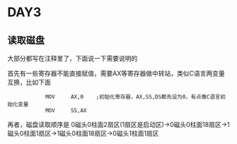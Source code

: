 # DAY3

## 读取磁盘

大部分都写在注释里了，下面说一下需要说明的

首先有一些寄存器不能直接赋值，需要AX等寄存器做中转站，类似C语言两变量互换，比如下面
```
			MOV		AX,0	;初始化寄存器，AX,SS,DS都先设为0，有点像C语言初始化变量
			MOV		SS,AX
```

再者，磁盘读取顺序是   0磁头0柱面2扇区(1扇区是启动区)->0磁头0柱面18扇区->1磁头0柱面1扇区->1磁头0柱面18扇区->0磁头1柱面1扇区